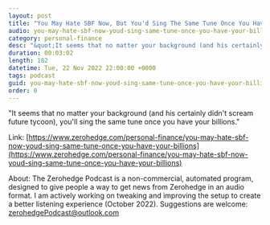 ```yaml
---
layout: post
title: "You May Hate SBF Now, But You'd Sing The Same Tune Once You Have Your Billions"
audio: you-may-hate-sbf-now-youd-sing-same-tune-once-you-have-your-billions-0
category: personal-finance
desc: "&quot;It seems that no matter your background (and his certainly didn't scream future tycoon), you'll sing the same tune once you have your billions.&quot;"
duration: 00:03:02
length: 182
datetime: Tue, 22 Nov 2022 22:00:00 +0000
tags: podcast
guid: you-may-hate-sbf-now-youd-sing-same-tune-once-you-have-your-billions-0
order: 0
---
```

&quot;It seems that no matter your background (and his certainly didn't scream future tycoon), you'll sing the same tune once you have your billions.&quot;

Link: [https://www.zerohedge.com/personal-finance/you-may-hate-sbf-now-youd-sing-same-tune-once-you-have-your-billions](https://www.zerohedge.com/personal-finance/you-may-hate-sbf-now-youd-sing-same-tune-once-you-have-your-billions)

About: The Zerohedge Podcast is a non-commercial, automated program, designed to give people a way to get news from Zerohedge in an audio format.  I am actively working on tweaking and improving the setup to create a better listening experience (October 2022).  Suggestions are welcome: [zerohedgePodcast@outlook.com](mailto:zerohedgePodcast@outlook.com)